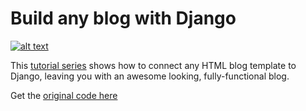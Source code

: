 # Build any blog with Django

[![alt text](https://github.com/justdjango/DjReact/blob/master/thumbnail.png "Logo")](https://youtu.be/HWg3zXWwre8)

This [tutorial series](https://youtu.be/HWg3zXWwre8) shows how to connect any HTML blog template to Django, leaving you with an awesome looking, fully-functional blog.

Get the [original code here](https://bootstrapious.com/p/bootstrap-blog)
